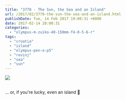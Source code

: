 ```yaml
---
title: "3770 - The Sun, the Sea and an Island"
url: /2017/02/3770-the-sun-the-sea-and-an-island.html
publishDate: Tue, 14 Feb 2017 19:00:31 +0000
date: 2017-02-14 20:00:31
categories: 
  - "olympus-m-zuiko-40-150mm-f4-0-5-6-r"
tags: 
  - "croatia"
  - "island"
  - "olympus-pen-e-p5"
  - "rovinj"
  - "sea"
  - "sun"
---
```

<div class="container">
<div class="center"><a target="_blank" href="https://d25zfm9zpd7gm5.cloudfront.net/1200x1200/2016/20160803_200818_lr.jpg"><img class="webfeedsFeaturedVisual" src="https://d25zfm9zpd7gm5.cloudfront.net/0600x0600/2016/20160803_200818_lr.jpg" /></a></div>
</div>
<br />

... or, if you're lucky, even an island 🙂
